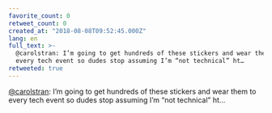 ```yaml
---
favorite_count: 0
retweet_count: 0
created_at: "2018-08-08T09:52:45.000Z"
lang: en
full_text: >-
  @carolstran: I’m going to get hundreds of these stickers and wear them to
  every tech event so dudes stop assuming I’m “not technical” ht…
retweeted: true
---
```


[@carolstran](https://twitter.com/carolstran): I’m going to get hundreds of
these stickers and wear them to every tech event so dudes stop assuming I’m “not
technical” ht…
